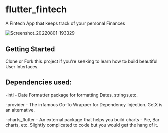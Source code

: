 # flutter_fintech

A Fintech App that keeps track of your personal Finances

![Screenshot_20220801-193329](https://user-images.githubusercontent.com/66758017/182220776-b42f4178-9475-41a6-897d-ce6323b5542d.jpg)

## Getting Started

Clone or Fork this project if you're seeking to learn how to build beautiful User Interfaces.

## Dependencies used:

-intl - Date Formatter package for formatting Dates, strings,etc.

-provider - The infamous Go-To Wrapper for Dependency Injection. GetX is an alternative.

-charts_flutter - An external package that helps you build charts - Pie, Bar charts, etc. Slightly complicated to code but you would get the hang of it.

